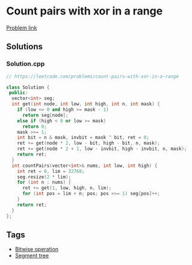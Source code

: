 # Count pairs with xor in a range

[Problem link](https://leetcode.com/problems/count-pairs-with-xor-in-a-range)

## Solutions


### Solution.cpp
```cpp
// https://leetcode.com/problems/count-pairs-with-xor-in-a-range

class Solution {
 public:
  vector<int> seg;
  int get(int node, int low, int high, int n, int mask) {
    if (low <= 0 and high >= mask - 1)
      return seg[node];
    else if (high < 0 or low >= mask)
      return 0;
    mask >>= 1;
    int bit = n & mask, invbit = mask ^ bit, ret = 0;
    ret += get(node * 2, low - bit, high - bit, n, mask);
    ret += get(node * 2 + 1, low - invbit, high - invbit, n, mask);
    return ret;
  }
  int countPairs(vector<int>& nums, int low, int high) {
    int ret = 0, lim = 32768;
    seg.resize(2 * lim);
    for (int n : nums) {
      ret += get(1, low, high, n, lim);
      for (int pos = lim + n; pos; pos >>= 1) seg[pos]++;
    }
    return ret;
  }
};
```
## Tags

* [Bitwise operation](/README.md#Bitwise_operation)
* [Segment tree](/README.md#Segment_tree)
